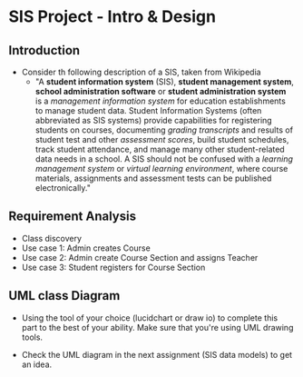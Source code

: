 
# SIS Project - Intro & Design

## Introduction

- Consider th following description of a SIS, taken from Wikipedia
    - "A **student information system** (SIS), **student management system**, **school administration software** or **student administration system** is a *management information system* for education establishments to manage student data. Student Information Systems (often abbreviated as SIS systems) provide capabilities for registering students on courses, documenting *grading transcripts* and results of student test and other *assessment scores*, build student schedules, track student attendance, and manage many other student-related data needs in a school. A SIS should not be confused with a *learning management system* or *virtual learning environment*, where course materials, assignments and assessment tests can be published electronically."

## Requirement Analysis

- Class discovery
- Use case 1: Admin creates Course
- Use case 2:  Admin create Course Section and assigns Teacher
- Use case 3: Student registers for Course Section

## UML class Diagram

- Using the tool of your choice (lucidchart or draw io) to complete this part to the best of your ability.  Make sure that you're using UML drawing tools.

- Check the UML diagram in the next assignment (SIS data models) to get an idea.